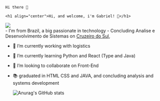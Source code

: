 
    Hi there 👋
    
    <h1 align="center">Hi, and welcome, i'm Gabriel! 👋</h1>
<img src="https://www.impacta.com.br/blog/wp-content/uploads/2017/03/shutterstock_461604766.jpg"/>
<div>
- I'm from Brazil, a big passionate in technology
- Concluding Analise e Desenvolvimento de Sistemas on <a href="https://www.cruzeirodosul.edu.br/" target="_blank">Cruzeiro do Sul</a>, 


</div>


- 🔭 I’m currently working with logistics
- 🌱 I’m currently learning Python and React (Type and Java)
- 👯 I’m looking to collaborate on Front-End
- 📚 graduated in HTML CSS and JAVA, and concluding analysis and systems development

 
    ![Anurag's GitHub stats](https://github-readme-stats.vercel.app/api?username=gabrielsaquette&theme=gruvbox_light&show_icons=true)
